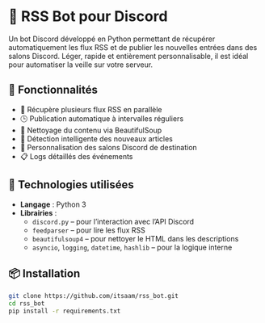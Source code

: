 # 📰 RSS Bot pour Discord

Un bot Discord développé en Python permettant de récupérer automatiquement les flux RSS et de publier les nouvelles entrées dans des salons Discord. Léger, rapide et entièrement personnalisable, il est idéal pour automatiser la veille sur votre serveur.

## 🚀 Fonctionnalités

- 📡 Récupère plusieurs flux RSS en parallèle
- 🕒 Publication automatique à intervalles réguliers
- 🧹 Nettoyage du contenu via BeautifulSoup
- 🔄 Détection intelligente des nouveaux articles
- 📌 Personnalisation des salons Discord de destination
- 📋 Logs détaillés des événements

## 🧰 Technologies utilisées

- **Langage** : Python 3
- **Librairies** :
  - `discord.py` – pour l’interaction avec l’API Discord
  - `feedparser` – pour lire les flux RSS
  - `beautifulsoup4` – pour nettoyer le HTML dans les descriptions
  - `asyncio`, `logging`, `datetime`, `hashlib` – pour la logique interne

## 📦 Installation

```bash
git clone https://github.com/itsaam/rss_bot.git
cd rss_bot
pip install -r requirements.txt
